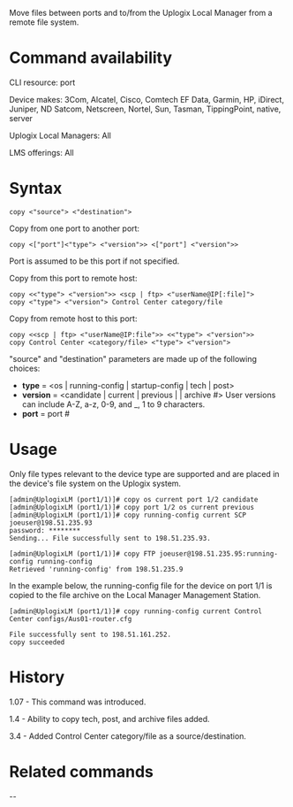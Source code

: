 <!-- 5.4 -->

Move files between ports and to/from the Uplogix Local Manager from a remote file system.

# Command availability 
CLI resource: port

Device makes: 3Com, Alcatel, Cisco, Comtech EF Data, Garmin, HP, iDirect, Juniper, ND Satcom, Netscreen, Nortel, Sun, Tasman, TippingPoint, native, server

Uplogix Local Managers: All

LMS offerings: All

# Syntax 

```
copy <"source"> <"destination">
```
Copy from one port to another port:  

```
copy <["port"]<"type"> <"version">> <["port"] <"version">>
```

Port is assumed to be this port if not specified.

Copy from this port to remote host:  

```
copy <<"type"> <"version">> <scp | ftp> <"userName@IP[:file]">
copy <"type"> <"version"> Control Center category/file
```

Copy from remote host to this port:  

```
copy <<scp | ftp> <"userName@IP:file">> <<"type"> <"version">>
copy Control Center <category/file> <"type"> <"version">
```

"source" and "destination" parameters are made up of the following choices:

- **type** = <os | running-config | startup-config | tech | post>
- **version** = <candidate | current | previous | <user ver> | archive #>
User versions can include A-Z, a-z, 0-9, and _,  1 to 9 characters.
- **port** = port #
            
# Usage 
Only file types relevant to the device type are supported and are placed in the device's file system on the Uplogix system.

```
[admin@UplogixLM (port1/1)]# copy os current port 1/2 candidate
[admin@UplogixLM (port1/1)]# copy port 1/2 os current previous
[admin@UplogixLM (port1/1)]# copy running-config current SCP joeuser@198.51.235.93
password: ********
Sending... File successfully sent to 198.51.235.93.
```
```
[admin@UplogixLM (port1/1)]# copy FTP joeuser@198.51.235.95:running-config running-config
Retrieved 'running-config' from 198.51.235.9 
```

In the example below, the running-config file for the device on port 1/1 is copied to the file archive on the Local Manager Management Station.

```
[admin@UplogixLM (port1/1)]# copy running-config current Control Center configs/Aus01-router.cfg     
 
File successfully sent to 198.51.161.252. 
copy succeeded
```

# History 

1.07 - This command was introduced.

1.4 - Ability to copy tech, post, and archive files added.

3.4 - Added Control Center category/file as a source/destination.

# Related commands 
--
